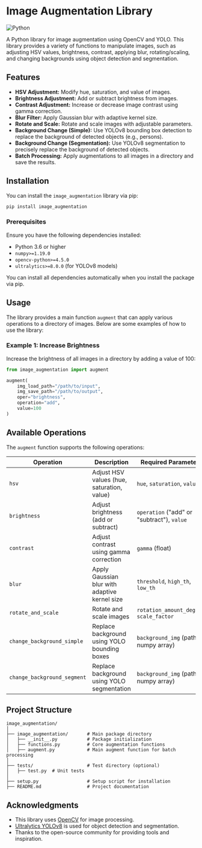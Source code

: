 # Image Augmentation Library

![Python](https://img.shields.io/badge/python-3.6%2B-blue)

A Python library for image augmentation using OpenCV and YOLO. This library provides a variety of functions to manipulate images, such as adjusting HSV values, brightness, contrast, applying blur, rotating/scaling, and changing backgrounds using object detection and segmentation.

## Features

- **HSV Adjustment:** Modify hue, saturation, and value of images.
- **Brightness Adjustment:** Add or subtract brightness from images.
- **Contrast Adjustment:** Increase or decrease image contrast using gamma correction.
- **Blur Filter:** Apply Gaussian blur with adaptive kernel size.
- **Rotate and Scale:** Rotate and scale images with adjustable parameters.
- **Background Change (Simple):** Use YOLOv8 bounding box detection to replace the background of detected objects (e.g., persons).
- **Background Change (Segmentation):** Use YOLOv8 segmentation to precisely replace the background of detected objects.
- **Batch Processing:** Apply augmentations to all images in a directory and save the results.

## Installation

You can install the `image_augmentation` library via pip:

```bash
pip install image_augmentation
```

### Prerequisites

Ensure you have the following dependencies installed:
- Python 3.6 or higher
- `numpy>=1.19.0`
- `opencv-python>=4.5.0`
- `ultralytics>=8.0.0` (for YOLOv8 models)

You can install all dependencies automatically when you install the package via pip.

## Usage

The library provides a main function `augment` that can apply various operations to a directory of images. Below are some examples of how to use the library:

### Example 1: Increase Brightness

Increase the brightness of all images in a directory by adding a value of 100:

```python
from image_augmentation import augment

augment(
    img_load_path="/path/to/input",
    img_save_path="/path/to/output",
    oper="brightness",
    operation="add",
    value=100
)
```


## Available Operations

The `augment` function supports the following operations:

| Operation                  | Description                                      | Required Parameters                             |
|----------------------------|--------------------------------------------------|------------------------------------------------|
| `hsv`                     | Adjust HSV values (hue, saturation, value)      | `hue`, `saturation`, `value`                   |
| `brightness`              | Adjust brightness (add or subtract)             | `operation` ("add" or "subtract"), `value`     |
| `contrast`                | Adjust contrast using gamma correction          | `gamma` (float)                                |
| `blur`                    | Apply Gaussian blur with adaptive kernel size   | `threshold`, `high_th`, `low_th`               |
| `rotate_and_scale`        | Rotate and scale images                         | `rotation_amount_degree`, `scale_factor`       |
| `change_background_simple`| Replace background using YOLO bounding boxes    | `background_img` (path or numpy array)         |
| `change_background_segment`| Replace background using YOLO segmentation     | `background_img` (path or numpy array)         |

## Project Structure

```
image_augmentation/
│
├── image_augmentation/       # Main package directory
│   ├── __init__.py           # Package initialization
│   ├── functions.py          # Core augmentation functions
│   ├── augment.py            # Main augment function for batch processing
│
├── tests/                    # Test directory (optional)
│   ├── test.py  # Unit tests
│
├── setup.py                  # Setup script for installation
├── README.md                 # Project documentation
```



## Acknowledgments

- This library uses [OpenCV](https://opencv.org/) for image processing.
- [Ultralytics YOLOv8](https://github.com/ultralytics/ultralytics) is used for object detection and segmentation.
- Thanks to the open-source community for providing tools and inspiration.

